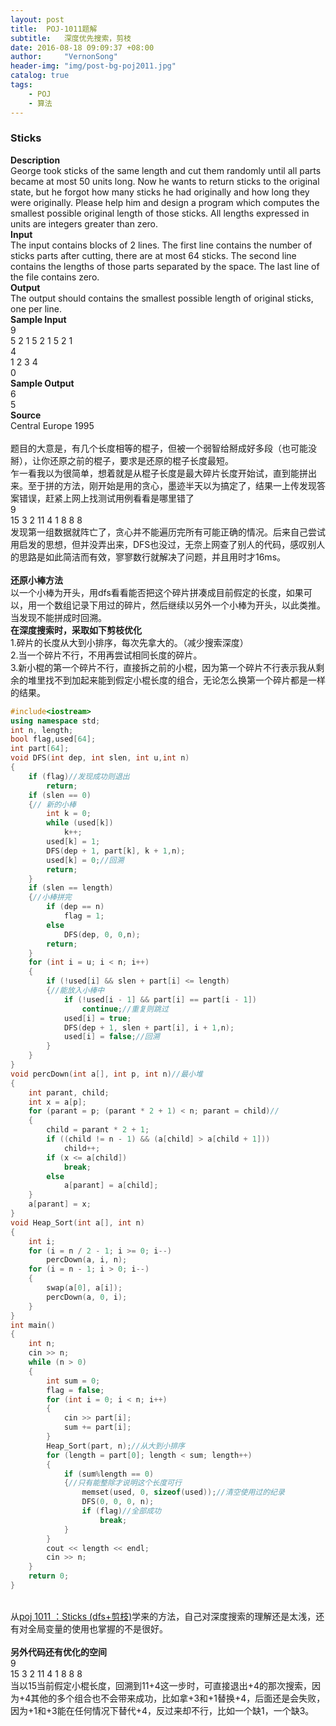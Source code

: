 ```yaml
---
layout: post
title:  POJ-1011题解
subtitle:   深度优先搜索，剪枝
date: 2016-08-18 09:09:37 +08:00
author:     "VernonSong"
header-img: "img/post-bg-poj2011.jpg"
catalog: true
tags:
    - POJ
    - 算法
---
```

### Sticks
**Description**
<br>George took sticks of the same length and cut them randomly until all parts became at most 50 units long. Now he wants to return sticks to the original state, but he forgot how many sticks he had originally and how long they were originally. Please help him and design a program which computes the smallest possible original length of those sticks. All lengths expressed in units are integers greater than zero.
<br>**Input**
<br>The input contains blocks of 2 lines. The first line contains the number of sticks parts after cutting, there are at most 64 sticks. The second line contains the lengths of those parts separated by the space. The last line of the file contains zero.
<br>**Output**
<br>The output should contains the smallest possible length of original sticks, one per line.
<br>**Sample Input**
<br>9
<br>5 2 1 5 2 1 5 2 1
<br>4
<br>1 2 3 4
<br>0
<br>**Sample Output**
<br>6
<br>5
<br>**Source**
<br>Central Europe 1995
<br>
<br>题目的大意是，有几个长度相等的棍子，但被一个弱智给掰成好多段（也可能没掰），让你还原之前的棍子，要求是还原的棍子长度最短。
<br>乍一看我以为很简单，想着就是从棍子长度是最大碎片长度开始试，直到能拼出来。至于拼的方法，刚开始是用的贪心，墨迹半天以为搞定了，结果一上传发现答案错误，赶紧上网上找测试用例看看是哪里错了
<br>9
<br>15 3 2 11 4 1 8 8 8
<br>发现第一组数据就阵亡了，贪心并不能遍历完所有可能正确的情况。后来自己尝试用启发的思想，但并没弄出来，DFS也没过，无奈上网查了别人的代码，感叹别人的思路是如此简洁而有效，寥寥数行就解决了问题，并且用时才16ms。
<br>
<br>**还原小棒方法**
<br>以一个小棒为开头，用dfs看看能否把这个碎片拼凑成目前假定的长度，如果可以，用一个数组记录下用过的碎片，然后继续以另外一个小棒为开头，以此类推。当发现不能拼成时回溯。
<br>**在深度搜索时，采取如下剪枝优化**
 <br>1.碎片的长度从大到小排序，每次先拿大的。（减少搜索深度）
 <br> 2.当一个碎片不行，不用再尝试相同长度的碎片。
<br>3.新小棍的第一个碎片不行，直接拆之前的小棍，因为第一个碎片不行表示我从剩余的堆里找不到加起来能到假定小棍长度的组合，无论怎么换第一个碎片都是一样的结果。

```cpp
#include<iostream>
using namespace std;
int n, length;
bool flag,used[64];
int part[64];
void DFS(int dep, int slen, int u,int n)
{
	if (flag)//发现成功则退出
		return;
	if (slen == 0)
	{// 新的小棒
		int k = 0;
		while (used[k])
			k++;
		used[k] = 1;
		DFS(dep + 1, part[k], k + 1,n);
		used[k] = 0;//回溯
		return;
	}
	if (slen == length)
	{//小棒拼完
		if (dep == n)
			flag = 1;
		else
			DFS(dep, 0, 0,n);
		return;
	}
	for (int i = u; i < n; i++)
	{
		if (!used[i] && slen + part[i] <= length)
		{//能放入小棒中
			if (!used[i - 1] && part[i] == part[i - 1])
				continue;//重复则跳过
			used[i] = true;
			DFS(dep + 1, slen + part[i], i + 1,n);
			used[i] = false;//回溯
		}
	}
}
void percDown(int a[], int p, int n)//最小堆
{
	int parant, child;
	int x = a[p];
	for (parant = p; (parant * 2 + 1) < n; parant = child)//
	{
		child = parant * 2 + 1;
		if ((child != n - 1) && (a[child] > a[child + 1]))
			child++;
		if (x <= a[child])
			break;
		else
			a[parant] = a[child];
	}
	a[parant] = x;
}
void Heap_Sort(int a[], int n)
{
	int i;
	for (i = n / 2 - 1; i >= 0; i--)
		percDown(a, i, n);
	for (i = n - 1; i > 0; i--)
	{
		swap(a[0], a[i]);
		percDown(a, 0, i);
	}
}
int main()
{
	int n;
	cin >> n;
	while (n > 0)
	{
		int sum = 0;
		flag = false;
		for (int i = 0; i < n; i++)
		{
			cin >> part[i];
			sum += part[i];
		}
		Heap_Sort(part, n);//从大到小排序
		for (length = part[0]; length < sum; length++)
		{
			if (sum%length == 0)
			{//只有能整除才说明这个长度可行
				memset(used, 0, sizeof(used));//清空使用过的纪录
				DFS(0, 0, 0, n);
				if (flag)//全部成功
					break;
			}
		}
		cout << length << endl;
		cin >> n;
	}
	return 0;
}
```
<br>从[poj 1011 ：Sticks (dfs+剪枝)](http://blog.sina.com.cn/s/blog_6635898a0100lgq0.html)学来的方法，自己对深度搜索的理解还是太浅，还有对全局变量的使用也掌握的不是很好。
<br>
<br>**另外代码还有优化的空间**
<br>9
<br>15 3 2 11 4 1 8 8 8
<br>当以15当前假定小棍长度，回溯到11+4这一步时，可直接退出+4的那次搜索，因为+4其他的多个组合也不会带来成功，比如拿+3和+1替换+4，后面还是会失败，因为+1和+3能在任何情况下替代+4，反过来却不行，比如一个缺1，一个缺3。